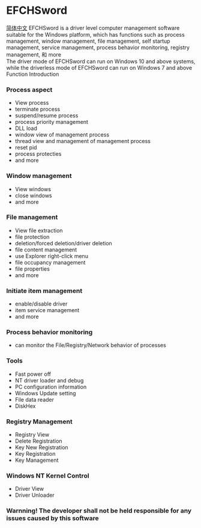 # EFCHSword
<a href='./README.zh-CN.md'>简体中文</a>
EFCHSword is a driver level computer management software suitable for the Windows platform, which has functions such as process management, window management, file management, self startup management, service management, process behavior monitoring, registry management, 和 more  
The driver mode of EFCHSword can run on Windows 10 and above systems, while the driverless mode of EFCHSword can run on Windows 7 and above  
Function Introduction  
### Process aspect  
  - View process  
  - terminate process  
  - suspend/resume process  
  - process priority management  
  - DLL load  
  - window view of management process  
  - thread view and management of management process  
  - reset pid
  - process protecties  
  - and more  

### Window management  
  - View windows  
  - close windows  
  - and more  

### File management  
  - View file extraction  
  - file protection  
  - deletion/forced deletion/driver deletion  
  - file content management  
  - use Explorer right-click menu  
  - file occupancy management  
  - file properties  
  - and more  
### Initiate item management  
  - enable/disable driver  
  - item service management  
  - and more  
### Process behavior monitoring  
  - can monitor the File/Registry/Network behavior of processes  
### Tools  
  - Fast power off  
  - NT driver loader and debug  
  - PC configuration information  
  - Windows Update setting  
  - File data reader  
  - DiskHex  
### Registry Management  
  - Registry View  
  - Delete Registration  
  - Key New Registration  
  - Key Registration  
  - Key Management  
### Windows NT Kernel Control  
  - Driver View  
  - Driver Unloader  
### Warnning! The developer shall not be held responsible for any issues caused by this software  
